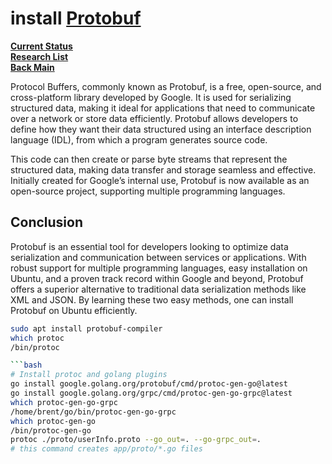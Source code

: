 # install **[Protobuf](https://www.geeksforgeeks.org/how-to-install-protobuf-on-ubuntu/)**

**[Current Status](../../../development/status/weekly/current_status.md)**\
**[Research List](../../../research/research_list.md)**\
**[Back Main](../../../README.md)**

Protocol Buffers, commonly known as Protobuf, is a free, open-source, and cross-platform library developed by Google. It is used for serializing structured data, making it ideal for applications that need to communicate over a network or store data efficiently. Protobuf allows developers to define how they want their data structured using an interface description language (IDL), from which a program generates source code.

This code can then create or parse byte streams that represent the structured data, making data transfer and storage seamless and effective. Initially created for Google’s internal use, Protobuf is now available as an open-source project, supporting multiple programming languages.

## Conclusion

Protobuf is an essential tool for developers looking to optimize data serialization and communication between services or applications. With robust support for multiple programming languages, easy installation on Ubuntu, and a proven track record within Google and beyond, Protobuf offers a superior alternative to traditional data serialization methods like XML and JSON. By learning these two easy methods, one can install Protobuf on Ubuntu efficiently.

```bash
sudo apt install protobuf-compiler
which protoc           
/bin/protoc

```bash
# Install protoc and golang plugins
go install google.golang.org/protobuf/cmd/protoc-gen-go@latest
go install google.golang.org/grpc/cmd/protoc-gen-go-grpc@latest
which protoc-gen-go-grpc      
/home/brent/go/bin/protoc-gen-go-grpc
which protoc-gen-go     
/bin/protoc-gen-go
protoc ./proto/userInfo.proto --go_out=. --go-grpc_out=.
# this command creates app/proto/*.go files
```

```
